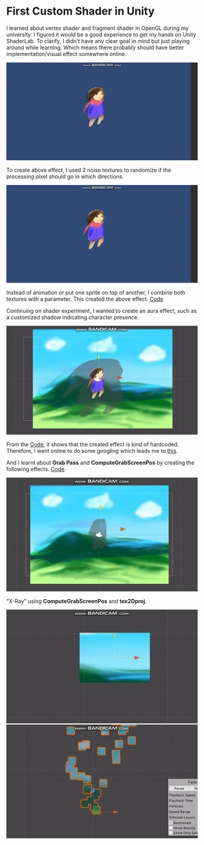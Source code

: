 # First Custom Shader in Unity

I learned about vertex shader and fragment shader in OpenGL during my university. I figured it would be a good experience to get my hands on Unity ShaderLab. To clarify, I didn't have any clear goal in mind but just playing around while learning. Which means there probably should have better implementation/visual effect somewhere online.

<img src="https://raw.githubusercontent.com/FJinn/fjinn.github.io/master/Experiences/Programming/Unity/ShaderLab/GIF/FadeOut.gif?raw=true"/>

To create above effect, I used 2 noise textures to randomize if the processing pixel should go in which directions.

<img src="https://raw.githubusercontent.com/FJinn/fjinn.github.io/master/Experiences/Programming/Unity/ShaderLab/GIF/Heart.gif?raw=true"/>

Instead of animation or put one sprite on top of another, I combine both textures with a parameter. This created the above effect. [Code](/Experiences/Programming/Unity/ShaderLab/FirstShader)

Continuing on shader experiment, I wanted to create an aura effect, such as a customized shadow indicating character presence.

<img src="https://raw.githubusercontent.com/FJinn/fjinn.github.io/master/Experiences/Programming/Unity/ShaderLab/GIF/Shadow01.gif?raw=true"/>

From the [Code](/Experiences/Programming/Unity/ShaderLab/FirstShader02), it shows that the created effect is kind of hardcoded. Therefore, I went online to do some googling which leads me to [this](https://gamedev.stackexchange.com/questions/152609/moving-texture-according-to-position-in-shader).

And I learnt about **Grab Pass** and **ComputeGrabScreenPos** by creating the following effects. [Code](/Experiences/Programming/Unity/ShaderLab/FirstShader03).

<img src="https://raw.githubusercontent.com/FJinn/fjinn.github.io/master/Experiences/Programming/Unity/ShaderLab/GIF/Shadow02.gif?raw=true"/>

"X-Ray" using **ComputeGrabScreenPos** and **tex2Dproj**.

<img src="https://raw.githubusercontent.com/FJinn/fjinn.github.io/master/Experiences/Programming/Unity/ShaderLab/GIF/Background01.gif?raw=true"/>

<img src="https://raw.githubusercontent.com/FJinn/fjinn.github.io/master/Experiences/Programming/Unity/ShaderLab/GIF/BackgroundParticle01.gif?raw=true"/>
